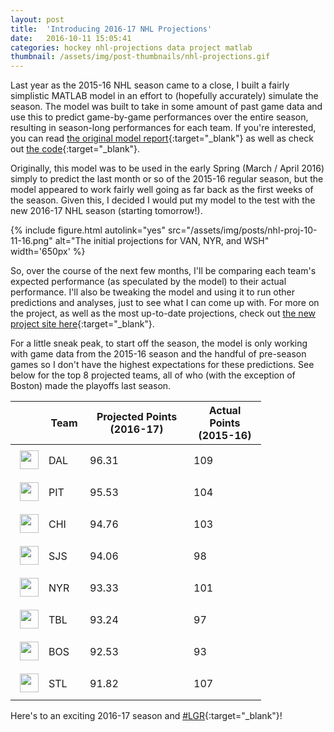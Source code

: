 ```yaml
---
layout: post
title:  'Introducing 2016-17 NHL Projections'
date:   2016-10-11 15:05:41
categories: hockey nhl-projections data project matlab
thumbnail: /assets/img/post-thumbnails/nhl-projections.gif
---
```


Last year as the 2015-16 NHL season came to a close, I built a fairly simplistic MATLAB model in an effort to (hopefully accurately) simulate the season. The model was built to take in some amount of past game data and use this to predict game-by-game performances over the entire season, resulting in season-long performances for each team. If you're interested, you can read [the original model report](/projects/nhl-projections/files/NHL_Projections-Full_Report.pdf){:target="_blank"} as well as check out [the code](https://github.com/ben-tanen/nhl-playoff-projections/){:target="_blank"}.

Originally, this model was to be used in the early Spring (March / April 2016) simply to predict the last month or so of the 2015-16 regular season, but the model appeared to work fairly well going as far back as the first weeks of the season. Given this, I decided I would put my model to the test with the new 2016-17 NHL season (starting tomorrow!).

{% include figure.html autolink="yes" src="/assets/img/posts/nhl-proj-10-11-16.png" alt="The initial projections for VAN, NYR, and WSH" width='650px' %}

So, over the course of the next few months, I'll be comparing each team's expected performance (as speculated by the model) to their actual performance. I'll also be tweaking the model and using it to run other predictions and analyses, just to see what I can come up with. For more on the project, as well as the most up-to-date projections, check out [the new project site here](/projects/nhl-projections/){:target="_blank"}. 

For a little sneak peak, to start off the season, the model is only working with game data from the 2015-16 season and the handful of pre-season games so I don't have the highest expectations for these predictions. See below for the top 8 projected teams, all of who (with the exception of Boston) made the playoffs last season.

<table>
<thead>
<tr><th></th><th width="50px">Team</th><th width="150px">Projected Points (2016-17)</th><th width="100px">Actual Points (2015-16)</th></tr>
</thead>
<tbody>

<tr><td><img style="width: 30px; padding-bottom: 8px; padding-left: 7px; padding-top: 7px; margin: auto; vertical-align: center;" src="http://www.sportsnet.ca/wp-content/themes/sportsnet-nhl/images/team_logos/200x200/hockey/nhl/dallas-stars.png"></td><td>DAL</td><td>96.31</td><td>109</td></tr>

<tr><td><img style="width: 30px; padding-bottom: 8px; padding-left: 7px; padding-top: 7px; margin: auto; vertical-align: center;" src="http://www.sportsnet.ca/wp-content/themes/sportsnet-nhl/images/team_logos/200x200/hockey/nhl/pittsburgh-penguins.png"></td><td>PIT</td><td>95.53</td><td>104</td></tr>

<tr><td><img style="width: 30px; padding-bottom: 8px; padding-left: 7px; padding-top: 7px; margin: auto; vertical-align: center;" src="http://www.sportsnet.ca/wp-content/themes/sportsnet-nhl/images/team_logos/200x200/hockey/nhl/chicago-blackhawks.png"></td><td>CHI</td><td>94.76</td><td>103</td></tr>

<tr><td><img style="width: 30px; padding-bottom: 8px; padding-left: 7px; padding-top: 7px; margin: auto; vertical-align: center;" src="http://www.sportsnet.ca/wp-content/themes/sportsnet-nhl/images/team_logos/200x200/hockey/nhl/san-jose-sharks.png"></td><td>SJS</td><td>94.06</td><td>98</td></tr>

<tr><td><img style="width: 30px; padding-bottom: 8px; padding-left: 7px; padding-top: 7px; margin: auto; vertical-align: center;" src="http://www.sportsnet.ca/wp-content/themes/sportsnet-nhl/images/team_logos/200x200/hockey/nhl/new-york-rangers.png"></td><td>NYR</td><td>93.33</td><td>101</td></tr>

<tr><td><img style="width: 30px; padding-bottom: 8px; padding-left: 7px; padding-top: 7px; margin: auto; vertical-align: center;" src="http://www.sportsnet.ca/wp-content/themes/sportsnet-nhl/images/team_logos/200x200/hockey/nhl/tampa-bay-lightning.png"></td><td>TBL</td><td>93.24</td><td>97</td></tr>

<tr><td><img style="width: 30px; padding-bottom: 8px; padding-left: 7px; padding-top: 7px; margin: auto; vertical-align: center;" src="http://www.sportsnet.ca/wp-content/themes/sportsnet-nhl/images/team_logos/200x200/hockey/nhl/boston-bruins.png"></td><td>BOS</td><td>92.53</td><td>93</td></tr>

<tr><td><img style="width: 30px; padding-bottom: 8px; padding-left: 7px; padding-top: 7px; margin: auto; vertical-align: center;" src="http://www.sportsnet.ca/wp-content/themes/sportsnet-nhl/images/team_logos/200x200/hockey/nhl/st-louis-blues.png"></td><td>STL</td><td>91.82</td><td>107</td></tr>

</tbody>
</table>

Here's to an exciting 2016-17 season and [#LGR](https://twitter.com/search?q=lgr){:target="_blank"}!
